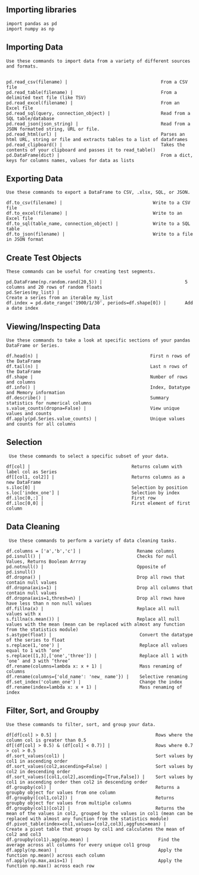 ## Importing libraries
    import pandas as pd
    import numpy as np
## Importing Data  
    Use these commands to import data from a variety of different sources and formats.


    pd.read_csv(filename) |                                   From a CSV file
    pd.read_table(filename) |                                 From a delimited text file (like TSV)
    pd.read_excel(filename) |                                 From an Excel file
    pd.read_sql(query, connection_object) |                   Read from a SQL table/database
    pd.read_json(json_string) |                               Read from a JSON formatted string, URL or file.
    pd.read_html(url) |                                       Parses an html URL, string or file and extracts tables to a list of dataframes
    pd.read_clipboard() |                                     Takes the contents of your clipboard and passes it to read_table()
    pd.DataFrame(dict) |                                      From a dict, keys for columns names, values for data as lists
## Exporting Data
    Use these commands to export a DataFrame to CSV, .xlsx, SQL, or JSON.

    df.to_csv(filename) |                                  Write to a CSV file
    df.to_excel(filename) |                                Write to an Excel file
    df.to_sql(table_name, connection_object) |             Write to a SQL table
    df.to_json(filename) |                                 Write to a file in JSON format
    
## Create Test Objects
    These commands can be useful for creating test segments.

    pd.DataFrame(np.random.rand(20,5)) |                               5 columns and 20 rows of random floats
    pd.Series(my_list) |                                               Create a series from an iterable my_list
    df.index = pd.date_range('1900/1/30', periods=df.shape[0]) |       Add a date index
    
## Viewing/Inspecting Data
    Use these commands to take a look at specific sections of your pandas DataFrame or Series.

    df.head(n) |                                          First n rows of the DataFrame
    df.tail(n) |                                          Last n rows of the DataFrame
    df.shape |                                            Number of rows and columns
    df.info() |                                           Index, Datatype and Memory information
    df.describe() |                                       Summary statistics for numerical columns
    s.value_counts(dropna=False) |                        View unique values and counts
    df.apply(pd.Series.value_counts) |                    Unique values and counts for all columns    
 ## Selection
     Use these commands to select a specific subset of your data.

    df[col] |                                      Returns column with label col as Series
    df[[col1, col2]] |                             Returns columns as a new DataFrame
    s.iloc[0] |                                    Selection by position
    s.loc['index_one'] |                           Selection by index
    df.iloc[0,:] |                                 First row
    df.iloc[0,0] |                                 First element of first column   
 ## Data Cleaning
     Use these commands to perform a variety of data cleaning tasks.

    df.columns = ['a','b','c'] |                     Rename columns
    pd.isnull() |                                    Checks for null Values, Returns Boolean Arrray
    pd.notnull() |                                   Opposite of pd.isnull()
    df.dropna() |                                    Drop all rows that contain null values
    df.dropna(axis=1) |                              Drop all columns that contain null values
    df.dropna(axis=1,thresh=n) |                     Drop all rows have have less than n non null values
    df.fillna(x) |                                   Replace all null values with x
    s.fillna(s.mean()) |                             Replace all null values with the mean (mean can be replaced with almost any function from the statistics module)
    s.astype(float) |                                 Convert the datatype of the series to float
    s.replace(1,'one') |                              Replace all values equal to 1 with ‘one’
    s.replace([1,3],['one','three']) |                Replace all 1 with ‘one’ and 3 with ‘three’
    df.rename(columns=lambda x: x + 1) |              Mass renaming of columns
    df.rename(columns={'old_name': 'new_ name'}) |    Selective renaming
    df.set_index('column_one') |                      Change the index
    df.rename(index=lambda x: x + 1) |                Mass renaming of index  
## Filter, Sort, and Groupby
    Use these commands to filter, sort, and group your data.

    df[df[col] > 0.5] |                                     Rows where the column col is greater than 0.5
    df[(df[col] > 0.5) & (df[col] < 0.7)] |                 Rows where 0.7 > col > 0.5
    df.sort_values(col1) |                                  Sort values by col1 in ascending order
    df.sort_values(col2,ascending=False) |                  Sort values by col2 in descending order
    df.sort_values([col1,col2],ascending=[True,False]) |    Sort values by col1 in ascending order then col2 in descending order
    df.groupby(col) |                                       Returns a groupby object for values from one column
    df.groupby([col1,col2]) |                               Returns groupby object for values from multiple columns
    df.groupby(col1)[col2] |                                Returns the mean of the values in col2, grouped by the values in col1 (mean can be replaced with almost any function from the statistics module)
    df.pivot_table(index=col1,values=[col2,col3],aggfunc=mean) |       Create a pivot table that groups by col1 and calculates the mean of col2 and col3
    df.groupby(col1).agg(np.mean) |                          Find the average across all columns for every unique col1 group
    df.apply(np.mean) |                                      Apply the function np.mean() across each column
    nf.apply(np.max,axis=1) |                                Apply the function np.max() across each row    
    
    
    
    
    
    
    
